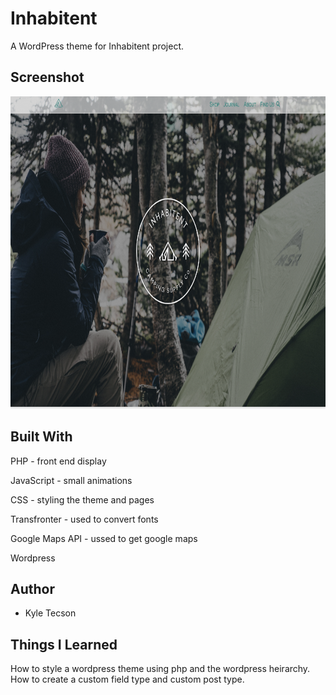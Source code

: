 # Inhabitent

A WordPress theme for Inhabitent project.

## Screenshot

<img src="/screenshots/inhabitent-screenshot.png" width="800px" height="500px">

## Built With

PHP - front end display

JavaScript - small animations

CSS - styling the theme and pages

Transfronter - used to convert fonts

Google Maps API - ussed to get google maps

Wordpress

## Author

- Kyle Tecson

## Things I Learned

How to style a wordpress theme using php and the wordpress heirarchy.
How to create a custom field type and custom post type.
